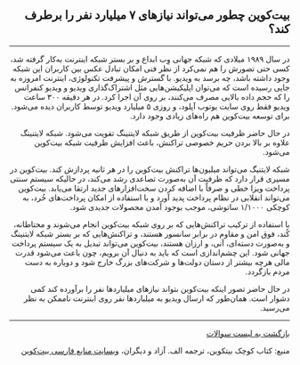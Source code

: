 <head><link rel="stylesheet" type="text/css" href="https://learnmeabitcoin.simorgh.me/assets/css/style.css">
<script src="https://code.jquery.com/jquery-1.12.4.min.js" integrity="sha256-ZosEbRLbNQzLpnKIkEdrPv7lOy9C27hHQ+Xp8a4MxAQ=" crossorigin="anonymous"></script>
<script src="https://learnmeabitcoin.simorgh.me/assets/js/respond.js"></script>    
<meta name="viewport" content="width=device-width, initial-scale=1, user-scalable=no">
</head><div class="wrapper"><section>
<div dir="rtl">
    <br/>
    <h2 id="18">بیت‌کوین چطور می‌تواند نیازهای ۷ میلیارد نفر را برطرف کند؟</h2>
    <hr/>
    <p>در سال ۱۹۸۹ میلادی که شبکه جهانی وِب ابداع و بر بستر شبکه اینترنت به‌کار گرفته شد، کسی حتی تصورش را هم نمی‌کرد از نظر فنی امکان تبادل عکس بین کاربران این شبکه وجود داشته باشد، چه برسد به ویدیو. با گسترش و پیشرفت تکنولوژی، اینترنت امروزه به جایی رسیده است که می‌توان اپلیکیشن‌هایی مثل اشتراک‌گذاری ویدیو و ویدیو کنفرانس را که حجم داده بالایی مصرف می‌کنند، بر روی آن اجرا کرد. در هر دقیقه ۳۰۰ ساعت ویدیو فقط روی سایت یوتوب آپلود، و روزی ۵ میلیارد ویدیو توسط کاربران دیده می‌شود. برای توسعه بیت‌کوین هم راه‌های زیادی وجود دارد.</p>
    <p>در حال حاضر ظرفیت بیت‌کوین از طریق شبکه لایتنینگ تقویت می‌شود. شبکه لایتنینگ علاوه بر بالا بردن حریم خصوصی تراکنش، باعث افزایش ظرفیت شبکه بیت‌کوین می‌شود.</p>
    <p>شبکه لایتنیگ می‌تواند میلیون‌ها تراکنش بیت‌کوین را در هر ثانیه پردازش کند. بیت‌کوین در مسیری قرار دارد که ظرفیت آن به‌صورت تصاعدی رشد می‌کند، در حالیکه سیستم سنتی پرداخت ویزا خطی و صرفاً با اضافه کردن سخت‌افزارهای جدید ارتقا می‌یابد. بیت‌کوین می‌تواند انقلابی در نظام پرداخت پدید آورد و با استفاده از امکان پرداخت‌های خُرد، به کوچکی ۱/۱۰۰۰ ساتوشی، موجب بوجود آمدن محصولات جدیدی شود.</p>
    <p>با استفاده از ترکیب تراکنش‌هایی که بر روی شبکه بیت‌کوین انجام می‌شوند و محتاطانه، کُند، فوق امن و مقاوم در برابر سانسور هستند، و تراکنش‌هایی که بر بستر شبکه لایتنینگ و به‌صورت دسته‌ای، آنی، و ارزان هستند، بیت‌کوین می‌تواند تبدیل به یک سیستم پرداخت جهانی شود. این چشم‌اندازی است که باید به دنبال آن برویم،‌ چون باعث می‌شود قدرت مالی هرچه بیشتر از دستان دولت‌ها و شرکت‌های بزرگ خارج شود و دوباره به دست مردم بازگردد.</p>
    <p>در حال حاضر تصور اینکه بیت‌کوین بتواند نیازهای میلیاردها نفر را برآورده کند کمی دشوار است. همان‌طور که ارسال ویدیو به میلیاردها نفر روی اینترنت ناممکن به نظر می‌رسید.</p>
    <hr/>
    <a href="https://simorgh.me/faq">بازگشت به لیست سوالات</a>
    <p>منبع: کتاب کوچک بیتکوین، ترجمه الف. آزاد و دیگران، <a href="https://bitcoind.me">وبسایت منابع فارسی بیت‌کوین</a></p>
</div>
    </section></div>
